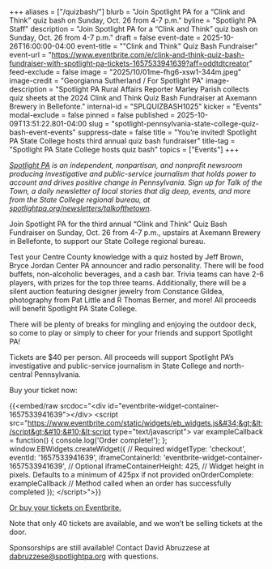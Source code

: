 +++
aliases = ["/quizbash/"]
blurb = "Join Spotlight PA for a “Clink and Think” quiz bash on Sunday, Oct. 26 from 4-7 p.m."
byline = "Spotlight PA Staff"
description = "Join Spotlight PA for a “Clink and Think” quiz bash on Sunday, Oct. 26 from 4-7 p.m."
draft = false
event-date = 2025-10-26T16:00:00-04:00
event-title = "\"Clink and Think\" Quiz Bash Fundraiser"
event-url = "https://www.eventbrite.com/e/clink-and-think-quiz-bash-fundraiser-with-spotlight-pa-tickets-1657533941639?aff=oddtdtcreator"
feed-exclude = false
image = "2025/10/01me-fhg6-xsw1-344m.jpeg"
image-credit = "Georgianna Sutherland / For Spotlight PA"
image-description = "Spotlight PA Rural Affairs Reporter Marley Parish collects quiz sheets at the 2024 Clink and Think Quiz Bash Fundraiser at Axemann Brewery in Bellefonte."
internal-id = "SPLQUIZBASH1025"
kicker = "Events"
modal-exclude = false
pinned = false
published = 2025-10-09T13:51:22.801-04:00
slug = "spotlight-pennsylvania-state-college-quiz-bash-event-events"
suppress-date = false
title = "You’re invited! Spotlight PA State College hosts third annual quiz bash fundraiser"
title-tag = "Spotlight PA State College hosts quiz bash"
topics = ["Events"]
+++

<a href="https://www.spotlightpa.org/"><em>Spotlight PA</em></a><em> is an independent, nonpartisan, and nonprofit newsroom producing investigative and public-service journalism that holds power to account and drives positive change in Pennsylvania. Sign up for Talk of the Town, a daily newsletter of local stories that dig deep, events, and more from the State College regional bureau, at </em><a href="https://www.spotlightpa.org/newsletters/talkofthetown"><em>spotlightpa.org/newsletters/talkofthetown</em></a>.

Join Spotlight PA for the third annual “Clink and Think” Quiz Bash Fundraiser on Sunday, Oct. 26 from 4-7 p.m., upstairs at Axemann Brewery in Bellefonte, to support our State College regional bureau.

Test your Centre County knowledge with a quiz hosted by Jeff Brown, Bryce Jordan Center PA announcer and radio personality. There will be food buffets, non-alcoholic beverages, and a cash bar. Trivia teams can have 2-6 players, with prizes for the top three teams. Additionally, there will be a silent auction featuring designer jewelry from Constance Gildea, photography from Pat Little and R Thomas Berner, and more! All proceeds will benefit Spotlight PA State College.

There will be plenty of breaks for mingling and enjoying the outdoor deck, so come to play or simply to cheer for your friends and support Spotlight PA!

Tickets are $40 per person. All proceeds will support Spotlight PA’s investigative and public-service journalism in State College and north-central Pennsylvania.

Buy your ticket now:

{{<embed/raw srcdoc="&lt;div id=&#34;eventbrite-widget-container-1657533941639&#34;&gt;&lt;/div&gt;&#10;&#10;&lt;script src=&#34;https://www.eventbrite.com/static/widgets/eb_widgets.js&#34;&gt;&lt;/script&gt;&#10;&#10;&lt;script type=&#34;text/javascript&#34;&gt;&#10;    var exampleCallback = function() {&#10;        console.log(&#39;Order complete!&#39;);&#10;    };&#10;&#10;    window.EBWidgets.createWidget({&#10;        // Required&#10;        widgetType: &#39;checkout&#39;,&#10;        eventId: &#39;1657533941639&#39;,&#10;        iframeContainerId: &#39;eventbrite-widget-container-1657533941639&#39;,&#10;&#10;        // Optional&#10;        iframeContainerHeight: 425,  // Widget height in pixels. Defaults to a minimum of 425px if not provided&#10;        onOrderComplete: exampleCallback  // Method called when an order has successfully completed&#10;    });&#10;&lt;/script&gt;">}}

<a href="https://www.eventbrite.com/e/clink-and-think-quiz-bash-fundraiser-with-spotlight-pa-tickets-1657533941639?aff=oddtdtcreator">Or buy your tickets on Eventbrite.</a>

Note that only 40 tickets are available, and we won’t be selling tickets at the door.

Sponsorships are still available! Contact David Abruzzese at dabruzzese@spotlightpa.org with questions.

